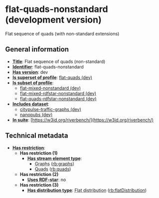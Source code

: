 # flat-quads-nonstandard (development version)

Flat sequence of quads (with non-standard extensions)

## General information

- **<abbr title="A name given to the resource.">Title</abbr>**: Flat sequence of quads (non-standard)
- **<abbr title="An unambiguous reference to the resource within a given context.">Identifier</abbr>**: flat-quads-nonstandard
- **<abbr title="Version tag of an artifact">Has version</abbr>**: dev
- **<abbr title="Indicates that this profile contains all datasets of the other profile">Is superset of profile</abbr>**: [flat-quads (dev)](https://w3id.org/riverbench/profiles/flat-quads/dev)
- **<abbr title="Indicates that this profile's datasets are all in the other profile">Is subset of profile</abbr>**: 
    - [flat-mixed-nonstandard (dev)](https://w3id.org/riverbench/profiles/flat-mixed-nonstandard/dev)
    - [flat-mixed-rdfstar-nonstandard (dev)](https://w3id.org/riverbench/profiles/flat-mixed-rdfstar-nonstandard/dev)
    - [flat-quads-rdfstar-nonstandard (dev)](https://w3id.org/riverbench/profiles/flat-quads-rdfstar-nonstandard/dev)
- **<abbr title="Indicates which datasets are included in the profile">Includes dataset</abbr>**: 
    - [citypulse-traffic-graphs (dev)](https://w3id.org/riverbench/datasets/citypulse-traffic-graphs/dev)
    - [nanopubs (dev)](https://w3id.org/riverbench/datasets/nanopubs/dev)
- **<abbr title="Indicates the benchmark suite to which a dataset or profile belongs">In suite</abbr>**: [https://w3id.org/riverbench/](https://w3id.org/riverbench/)

## Technical metadata

- **<abbr title="Has profile restriction. The restrictions are joined with the AND operator.">Has restriction</abbr>**: 
    - **Has restriction (1)**    
        - **<abbr title="Indicates the type of contents of each stream element">Has stream element type</abbr>**:     
            - <abbr title="Graph streams are a special case of quad streams, where each element contains exactly one named RDF graph.">Graphs</abbr> ([rb:graphs](https://w3id.org/riverbench/schema/metadata#graphs))
            - <abbr title="Quad streams consist of elements, where each element is an RDF dataset.">Quads</abbr> ([rb:quads](https://w3id.org/riverbench/schema/metadata#quads))
    - **Has restriction (2)**    
        - **<abbr title="Whether the dataset uses RDF-star features.">Uses RDF-star</abbr>**: no
    - **Has restriction (3)**    
        - **<abbr title="Indicates the type of RiverBench dataset distribution">Has distribution type</abbr>**: <abbr title="The dataset is distributed as a single flat file.">Flat distribution</abbr> ([rb:flatDistribution](https://w3id.org/riverbench/schema/metadata#flatDistribution))

